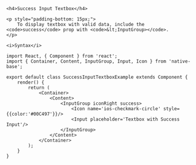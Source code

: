 <div class="section" id="successInputTextbox" >

    <h4>Success Input Textbox</h4>

    <p style="padding-bottom: 15px;">
        To display textbox with valid data, include the <code>success</code> prop with <code>&lt;InputGroup></code>.
    </p>

    <i>Syntax</i>        
<pre class="line-numbers"><code class="language-jsx">import React, { Component } from 'react';
import { Container, Content, InputGroup, Input, Icon } from 'native-base';
​
export default class SuccessInputTextboxExample extends Component {
    render() {
        return (
            &lt;Container>
                &lt;Content>
                    &lt;InputGroup iconRight success>
                        &lt;Icon name='ios-checkmark-circle' style=&#123;{color:'#00C497'}}/>
                        &lt;Input placeholder='Textbox with Success Input'/>
                    &lt;/InputGroup>
                &lt;/Content>
            &lt;/Container>
        );
    }
}</code></pre><br />

</div>
